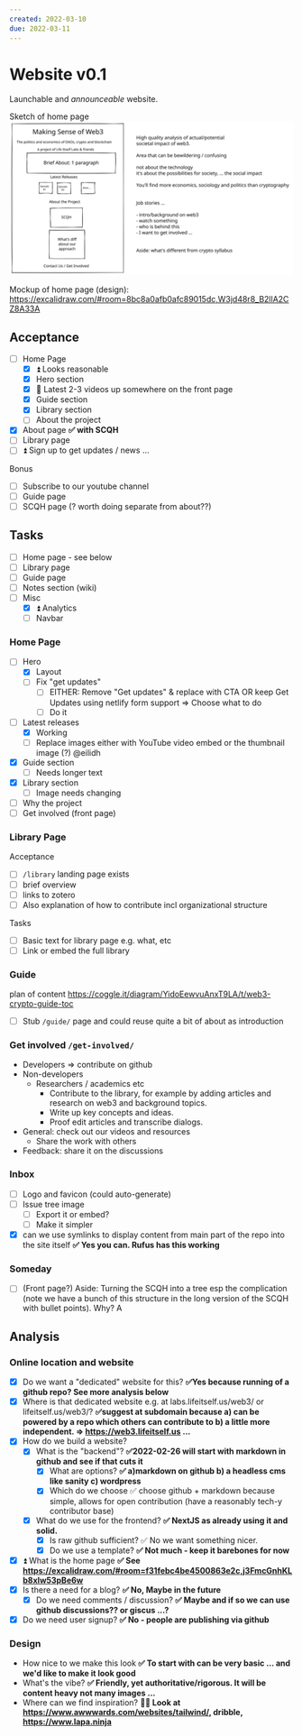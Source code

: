```yaml
---
created: 2022-03-10
due: 2022-03-11
---
```


# Website v0.1

Launchable and *announceable* website.

Sketch of home page
![website-homepage-v0.1-2022-02-23.excalidraw](../../excalidraw/website-homepage-v0.1-2022-02-23.excalidraw.svg)

Mockup of home page (design): https://excalidraw.com/#room=8bc8a0afb0afc89015dc,W3jd48r8_B2llA2CZ8A33A

## Acceptance

* [ ] Home Page
  * [x] ⏫ Looks reasonable
  * [x] Hero section
  * [x] 🔼 Latest 2-3 videos up somewhere on the front page
  * [x] Guide section
  * [x] Library section
  * [ ] About the project
* [x] About page **✅ with SCQH**
* [ ] Library page
* [ ] ⏫ Sign up to get updates / news …

Bonus

* [ ] Subscribe to our youtube channel
* [ ] Guide page
* [ ] SCQH page (? worth doing separate from about??)

## Tasks

* [ ] Home page - see below
* [ ] Library page
* [ ] Guide page
* [ ] Notes section (wiki)
* [ ] Misc
  * [x] ⏫ Analytics
  * [ ] Navbar

### Home Page

* [ ] Hero
  * [x] Layout
  * [ ] Fix "get updates"
    * [ ] EITHER: Remove "Get updates" & replace with CTA OR keep Get Updates using netlify form support => Choose what to do
    * [ ] Do it 
* [ ] Latest releases
  * [x] Working
  * [ ] Replace images either with YouTube video embed or the thumbnail image (?) @eilidh
* [x] Guide section
  * [ ] Needs longer text
* [x] Library section
  * [ ] Image needs changing
* [ ] Why the project
* [ ] Get involved (front page)

### Library Page

Acceptance

* [ ] `/library` landing page exists
* [ ] brief overview
* [ ] links to zotero
* [ ] Also explanation of how to contribute incl organizational structure

Tasks

* [ ] Basic text for library page e.g. what, etc
* [ ] Link or embed the full library

### Guide

plan of content https://coggle.it/diagram/YidoEewvuAnxT9LA/t/web3-crypto-guide-toc

* [ ] Stub `/guide/` page and could reuse quite a bit of about as introduction

### Get involved `/get-involved/`

* Developers => contribute on github
* Non-developers
  * Researchers / academics etc
    * Contribute to the library, for example by adding articles and research on web3 and background topics.
    * Write up key concepts and ideas.
    * Proof edit articles and transcribe dialogs.
* General: check out our videos and resources
  * Share the work with others
* Feedback: share it on the discussions

### Inbox

* [ ] Logo and favicon (could auto-generate)
* [ ] Issue tree image
  * [ ] Export it or embed?
  * [ ] Make it simpler
* [x] can we use symlinks to display content from main part of the repo into the site itself **✅ Yes you can. Rufus has this working**

### Someday

* [ ] (Front page?) Aside: Turning the SCQH into a tree esp the complication (note we have a bunch of this structure in the long version of the SCQH with bullet points). Why? A

## Analysis

### Online location and website

* [x] Do we want a "dedicated" website for this? **✅Yes because running of a github repo? See more analysis below**
* [x] Where is that dedicated website e.g. at labs.lifeitself.us/web3/ or lifeitself.us/web3/? **✅suggest at subdomain because a) can be powered by a repo which others can contribute to b) a little more independent. => https://web3.lifeitself.us ...**
* [x] How do we build a website?
  * [x] What is the "backend"? **✅2022-02-26 will start with markdown in github and see if that cuts it**
    * [x] What are options? **✅ a)markdown on github b) a headless cms like sanity c) wordpress**
    * [x] Which do we choose ✅ choose github + markdown because simple, allows for open contribution (have a reasonably tech-y contributor base)
  * [x] What do we use for the frontend? **✅ NextJS as already using it and solid.**
    * [x] Is raw github sufficient? ✅ No we want something nicer.
    * [x] Do we use a template? **✅ Not much - keep it barebones for now**
* [x] ⏫ What is the home page **✅ See https://excalidraw.com/#room=f31febc4be4500863e2c,j3FmcGnhKLb8xlw53pBe6w** 
* [x] Is there a need for a blog? **✅ No, Maybe in the future**
  * [x] Do we need comments / discussion? **✅ Maybe and if so we can use github discussions?? or giscus ...?**
* [x] Do we need user signup? **✅ No - people are publishing via github**

### Design

* How nice to we make this look **✅ To start with can be very basic ... and we'd like to make it look good**
* What's the vibe? **✅ Friendly, yet authoritative/rigorous. It will be content heavy not many images ...**
* Where can we find inspiration? **🏃‍♂️ Look at https://www.awwwards.com/websites/tailwind/, dribble, https://www.lapa.ninja**